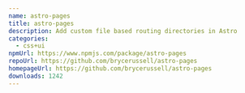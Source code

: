 ```yaml
---
name: astro-pages
title: astro-pages
description: Add custom file based routing directories in Astro
categories:
  - css+ui
npmUrl: https://www.npmjs.com/package/astro-pages
repoUrl: https://github.com/brycerussell/astro-pages
homepageUrl: https://github.com/brycerussell/astro-pages
downloads: 1242
---
```

